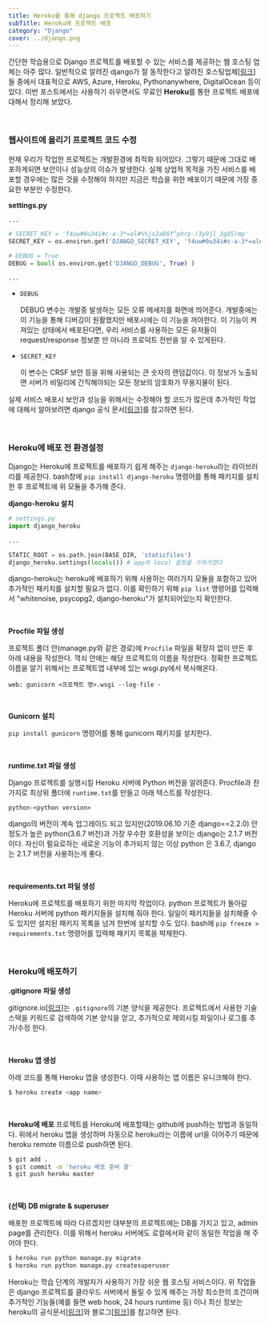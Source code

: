 ```yaml
---
title: Heroku를 통해 django 프로젝트 배포하기
subTitle: Heroku에 프로젝트 배포
category: "Django"
cover: ../django.png
---
```

간단한 학습용으로 Django 프로젝트를 배포할 수 있는 서비스를 제공하는 웹 호스팅 업체는 아주 많다. 일반적으로 알려진 django가 잘 동작한다고 알려진 호스팅업체[[링크](http://djangofriendly.com/hosts/)]들 중에서 대표적으로 AWS, Azure, Heroku, Pythonanywhere, DigitalOcean 등이 있다. 이번 포스트에서는 사용하기 쉬우면서도 무료인 **Heroku**를 통한 프로젝트 배포에 대해서 정리해 보았다.

<br>

### 웹사이트에 올리기 프로젝트 코드 수정
현재 우리가 작업한 프로젝트는 개발환경에 최적화 되어있다. 그렇기 때문에 그대로 배포하게되면 보안이나 성능상의 이슈가 발생한다. 실제 상업적 목적을 가진 서비스를 배포할 경우에는 많은 것을 수정해야 하지만 지금은 학습을 위한 배포이기 때문에 가장 중요한 부분만 수정한다. 

**settings.py**
```python
...

# SECRET_KEY = 'f4uw#0u34i#c-a-3*=al#%%js2a86f^phrp-)3y9jl_3g85)mp'
SECRET_KEY = os.environ.get('DJANGO_SECRET_KEY', 'f4uw#0u34i#c-a-3*=al#%%js2a86f^phrp-)3y9jl_3g85)mp')

# DEBUG = True
DEBUG = bool( os.environ.get('DJANGO_DEBUG', True) )

...
```
- `DEBUG`

    DEBUG 변수는 개발중 발생하는 모든 오류 메세지를 화면에 띄어준다. 개발중에는 이 기능을 통해 디버깅이 원활했지만 배포시에는 이 기능을 꺼야한다. 이 기능이 켜져있는 상태에서 배포된다면, 우리 서비스를 사용하는 모든 유저들이 request/response 정보뿐 만 아니라 프로덕트 전반을 알 수 있게된다.

- `SECRET_KEY`

    이 변수는 CRSF 보안 등을 위해 사용되는 큰 숫자의 랜덤값이다. 이 정보가 노출되면 서버가 비밀리에 간직해야되는 모든 정보의 암호화가 무용지물이 된다.

실제 서비스 배포시 보안과 성능을 위해서는 수정해야 할 코드가 많은데 추가적인 작업에 대해서 알아보려면 django 공식 문서[[링크](https://docs.djangoproject.com/en/2.0/howto/deployment/checklist/)]를 참고하면 된다.

<br>

### Heroku에 배포 전 환경설정
Django는 Heroku에 프로젝트를 배포하기 쉽게 해주는 `django-heroku`라는 라이브러리를 제공한다. bash창에 `pip install django-heroku` 명령어를 통해 패키지를 설치한 후 프로젝트에 위 모듈을 추가해 준다.

**django-heroku 설치**
```python
# settings.py
import django_heroku

...

STATIC_ROOT = os.path.join(BASE_DIR, 'staticfiles')
django_heroku.settings(locals()) # app의 local 설정을 가져가겠다
```
django-heroku는 heroku에 배포하기 위해 사용하는 여러가지 모듈을 포함하고 있어 추가적인 패키치를 설치할 필요가 없다. 이를 확인하기 위해 `pip list` 명령어를 입력해서 "whitenoise, psycopg2, django-heroku"가 설치되어있는지 확인한다.

<br>

**Procfile 파일 생성**

프로젝트 폴더 안(manage.py와 같은 경로)에 `Procfile` 파일을 확장자 없이 만든 후 아래 내용을 작성한다. 꺽쇠 안에는 해당 프로젝트의 이름을 작성한다. 정확한 프로젝트 이름을 알기 위해서는 프로젝트앱 내부에 있는 wsgi.py에서 복사해온다.
```
web: gunicorn <프로젝트 명>.wsgi --log-file -
```

<br>

**Gunicorn 설치**

`pip install gunicorn` 명령어를 통해 gunicorn 패키지를 설치한다.

<br>

**runtime.txt 파일 생성**

Django 프로젝트를 실행시킬 Heroku 서버에 Python 버전을 알려준다. Procfile과 찬가지로 최상위 폴더에 `runtime.txt`를 만들고 아래 텍스트를 작성한다.
```
python-<python version>
```
django의 버전이 계속 업그레이드 되고 있지만(2019.06.10 기준 django==2.2.0) 안정도가 높은 python(3.6.7 버전)과 가장 우수한 호환성을 보이는 django는 2.1.7 버전이다. 자신이 필요로하는 새로운 기능이 추가되지 않는 이상 python 은 3.6.7, django는 2.1.7 버전을 사용하는게 좋다.

<br>

**requirements.txt 파일 생성**

Heroku에 프로젝트를 배포하기 위한 마지막 작업이다. python 프로젝트가 돌아갈 Heroku 서버에 python 패키지들을 설치해 줘야 한다. 일일이 패키지들을 설치해줄 수도 있지만 설치된 패키지 목록을 넘겨 한번에 설치할 수도 있다. bash에 `pip freeze > requirements.txt` 명령어를 입력해 패키지 목록을 박제한다.

<br>

### Heroku에 배포하기

**.gitignore 파일 생성**

gitignore.io[[링크](https://www.gitignore.io/)]는 `.gitignore`의 기본 양식을 제공한다. 프로젝트에서 사용한 기술스택을 키워드로 검색하여 기본 양식을 얻고, 추가적으로 제외시킬 파일이나 로그를 추가/수정 한다.

<br>

**Heroku 앱 생성**

아래 코드를 통해 Heroku 앱을 생성한다. 이때 사용하는 앱 이름은 유니크해야 한다.
```bash
$ heroku create <app name>
```

 <br>

 **Heroku에 배포**
 프로젝트를 Heroku에 배포할때는 github에 push하는 방법과 동일하다. 위에서 heroku 앱을 생성하며 자동으로 heroku라는 이름에 url을 이어주기 때문에 heroku remote 이름으로 push하면 된다.
 ```bash
$ git add .
$ git commit -m 'heroku 배포 준비 끝'
$ git push heroku master
```

<br>

**(선택) DB migrate & superuser**

배포한 프로젝트에 따라 다르겠지만 대부분의 프로젝트에는 DB를 가지고 있고, admin page를 관리한다. 이를 위해서 heroku 서버에도 로컬에서와 같이 동일한 작업을 해 주어야 한다.
```bash
$ heroku run python manage.py migrate
$ heroku run python manage.py createsuperuser
```

Heroku는 학습 단계의 개발자가 사용하기 가장 쉬운 웹 호스팅 서비스이다. 위 작업들은 django 프로젝트를 클라우드 서버에서 돌릴 수 있게 해주는 가장 최소한의 조건이며 추가적인 기능들(예를 들면 web hook, 24 hours runtime 등) 이나 최신 정보는 heroku의 공식문서[[링크](https://devcenter.heroku.com/)]와 블로그[[링크](https://blog.heroku.com/)]를 참고하면 된다.
